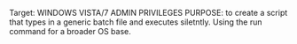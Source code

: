 Target: WINDOWS VISTA/7 
ADMIN PRIVILEGES
PURPOSE: to create a script that types in a generic batch file and executes siletntly. 
Using the run command for a broader OS base.

